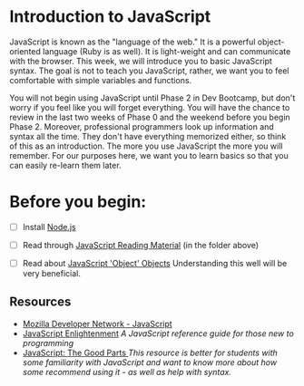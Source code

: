 # Introduction to JavaScript

JavaScript is known as the "language of the web." It is a powerful object-oriented language (Ruby is as well). It is light-weight and can communicate with the browser. This week, we will introduce you to basic JavaScript syntax. The goal is not to teach you JavaScript, rather, we want you to feel comfortable with simple variables and functions. 

You will not begin using JavaScript until Phase 2 in Dev Bootcamp, but don't worry if you feel like you will forget everything. You will have the chance to review in the last two weeks of Phase 0 and the weekend before you begin Phase 2. Moreover, professional programmers look up information and syntax all the time. They don't have everything memorized either, so think of this as an introduction. The more you use JavaScript the more you will remember. For our purposes here, we want you to learn basics so that you can easily re-learn them later. 

# Before you begin:
- [ ] Install <a href="https://gist.github.com/dbc-challenges/b91d17f4267107bcf523" target="_blank">Node.js</a>
- [ ] Read through <a href="need link" target="_blank">JavaScript Reading Material</a> (in the folder above)
- [ ] Read about <a href="http://www.sitepoint.com/back-to-basics-javascript-object-syntax/" target="_blank">JavaScript 'Object' Objects</a> Understanding this well will be very beneficial.


## Resources
- <a href = "https://developer.mozilla.org/en-US/docs/Web/JavaScript" target="blank"> Mozilla Developer Network - JavaScript</a>
- <a href="http://www.javascriptenlightenment.com/" target="blank">JavaScript Enlightenment</a> *A JavaScript reference guide for those new to programming*
- <a href="http://shop.oreilly.com/product/9780596517748.do">JavaScript: The Good Parts </a> *This resource is better for students with some familiarity with JavaScript and want to know more about how some recommend using it - as well as help with syntax.*

